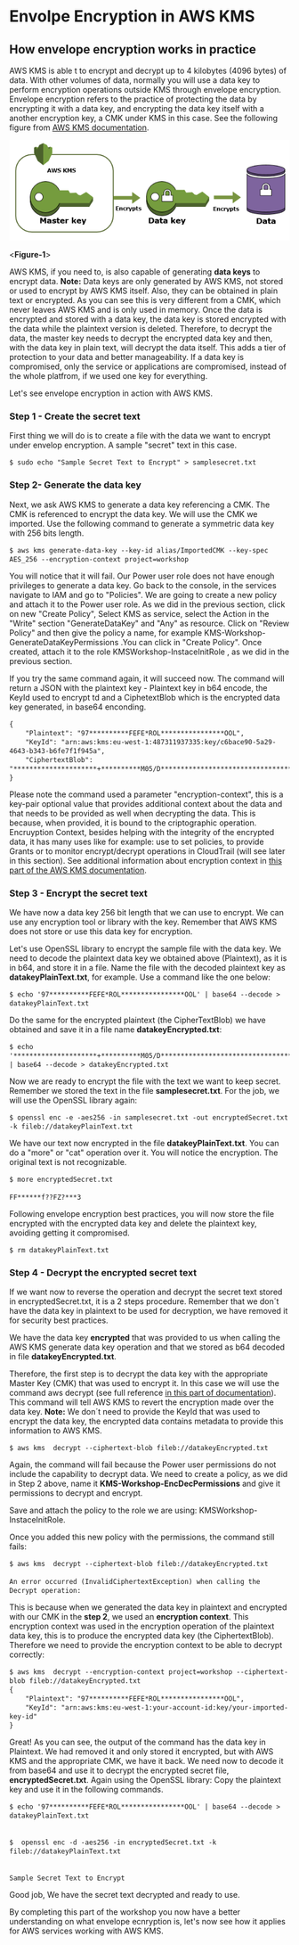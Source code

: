 # Envolpe Encryption in AWS KMS

## How envelope encryption works in practice

AWS KMS is able t to encrypt and decrypt up to 4 kilobytes (4096 bytes) of data. With other volumes of data, normally you will use a data key to perform encryption operations outside KMS through envelope encryption.
Envelope encryption refers to the practice of protecting the data by encrypting it with a data key, and encrypting the data key itself with a another encryption key, a CMK under KMS in this case.
See the following figure from [AWS KMS documentation](https://docs.aws.amazon.com/kms/latest/developerguide/concepts.html#enveloping).

![alt text](/res/S2F1.png)

<**Figure-1**>


AWS KMS, if you need to, is also capable of generating **data keys** to encrypt data.
**Note:** Data keys are only generated by AWS KMS, not stored or used to encrypt by AWS KMS itself. 
Also, they can be obtained in plain text or encrypted. As you can see this is very different from a CMK, which never leaves AWS KMS and is only used in memory.
Once the data is encrypted and stored with a data key, the data key is stored encrypted with the data while the plaintext version is deleted.
Therefore, to decrypt the data, the master key needs to decrypt the encrypted data key and then, with the data key in plain text,  will decrypt the data itself.
This adds a tier of protection to your data and better manageability. If a data key is compromised, only the service or applications are compromised, instead of the whole platfrom, if we used one key for everything. 

Let's see envelope encryption in action with AWS KMS.



### Step 1 - Create the secret text 

First thing we will do is to create a file with the data we want to encrypt under envelop encryption. A sample "secret" text in this case.
```
$ sudo echo "Sample Secret Text to Encrypt" > samplesecret.txt
```


### Step 2- Generate the data key

Next, we ask AWS KMS to generate a data key referencing a CMK. The CMK is referenced to encrypt the data key.  We will use the CMK we imported. Use the following command to generate a symmetric data key with 256 bits length.
```
$ aws kms generate-data-key --key-id alias/ImportedCMK --key-spec AES_256 --encryption-context project=workshop
```
You will notice that it will fail. Our Power user role does not have enough privileges to generate a data key. Go back to the console, in the services navigate to IAM and go to "Policies". We are going to create a new policy and attach it to the Power user role.
As we did  in the previous section, click on new "Create Policy", Select KMS as service, select the Action in the "Write" section "GenerateDataKey" and "Any" as resource. Click on "Review Policy" and then give the policy a name, for example KMS-Workshop-GenerateDataKeyPermissions .You can click in "Create Policy". Once created, attach it to the role KMSWorkshop-InstaceInitRole , as we did in the previous section.

If you try the same command again, it will succeed now. The command will return a JSON with the plaintext key - Plaintext key in b64 encode, the KeyId used to encrypt td and a CiphetextBlob which is the encrypted data key generated, in base64 enconding.
```
{
    "Plaintext": "97**********FEFE*ROL****************OOL", 
    "KeyId": "arn:aws:kms:eu-west-1:487311937335:key/c6bace90-5a29-4643-b343-b6fe7f1f945a", 
    "CiphertextBlob": "*********************+**********M05/D********************************************D12bL*****2A**"
}
```
Please note the command used a parameter "encryption-context", this is a key-pair optional value that provides additional context about the data and that needs to be provided as well when decrypting the data. This is because, when provided, it is bound to the criptographic operation.
Encruyption Context, besides helping with the integrity of the encrypted data, it has many uses like for example: use to set policies, to provide Grants or to monitor encrypt/decrypt operations in CloudTrail (will see later in this section).
See additional information about encryption context in [this part of the AWS KMS  documentation](https://docs.aws.amazon.com/kms/latest/developerguide/encryption-context.html).



### Step 3 - Encrypt the secret text
We have now a data key 256 bit length that we can use to encrypt. We can use any encryption tool or library with the key. Remember that AWS KMS does not store or use this data key for encryption. 

Let's use OpenSSL library to encrypt the sample file with the data key. We need to decode the plaintext data key we obtained above (Plaintext), as it is in b64, and store it in a file. Name the file with the decoded plaintext key as **datakeyPlainText.txt**, for example. Use a command like the one below:

```
$ echo '97**********FEFE*ROL****************OOL' | base64 --decode > datakeyPlainText.txt
```


Do the same for the encrypted plaintext (the CipherTextBlob)  we have obtained and save it in a file name **datakeyEncrypted.txt**:

```
$ echo '*********************+**********M05/D********************************************D12bL*****2A**' | base64 --decode > datakeyEncrypted.txt
```
Now we are ready to encrypt the file with the text we want to keep secret. Remember we stored the text in the file **samplesecret.txt**. For the job, we will use the OpenSSL library again:

```
$ openssl enc -e -aes256 -in samplesecret.txt -out encryptedSecret.txt -k fileb://datakeyPlainText.txt  
```

We have our text now encrypted in the file **datakeyPlainText.txt**. You can do a "more" or "cat" operation over it. You will notice the encryption. The original text is not recognizable.

```
$ more encryptedSecret.txt 

FF******f??FZ?***3
```


Following envelope encryption best practices, you will now store the file encrypted with the encrypted data key and delete the plaintext key, avoiding getting it compromised. 

```
$ rm datakeyPlainText.txt
```



### Step 4 - Decrypt the encrypted secret text

If we want now to reverse the operation and decrypt the secret text stored in encryptedSecret.txt, it is a 2 steps procedure. Remember that we don´t have the data key in plaintext to be used for decryption, we have removed it for security best practices. 

We have the data key **encrypted** that was provided to us when calling the AWS KMS generate data key operation and that we stored as b64 decoded in file  **datakeyEncrypted.txt**.

Therefore, the first step is to decrypt the data key with the appropriate Master Key (CMK) that was used to encrypt it. In this case we will use the command aws decrypt (see full reference [in this part of documentation](https://docs.aws.amazon.com/cli/latest/reference/kms/decrypt.html)). This command will tell AWS KMS to revert the encryption made over the data key. 
**Note:** We don´t need to provide the KeyId that was used to encrypt the data key, the encrypted data contains metadata to provide this information to AWS KMS.

```
$ aws kms  decrypt --ciphertext-blob fileb://datakeyEncrypted.txt
```

Again, the command will fail because the Power user permissions do not include the capability to decrypt data. We need to create a policy, as we did in Step 2 above, name it **KMS-Workshop-EncDecPermissions** and give it permissions to decrypt and encrypt.

Save and attach the policy to the role we are using: KMSWorkshop-InstaceInitRole.

Once you added this new policy with the permissions, the command still fails:

```
$ aws kms  decrypt --ciphertext-blob fileb://datakeyEncrypted.txt

An error occurred (InvalidCiphertextException) when calling the Decrypt operation: 

```

This is because when we generated the data key in plaintext and encrypted with our CMK in the **step 2**, we used an **encryption context**. 
This encryption context was used in the encryption operation of the plaintext data key, this is to produce the encrypted data key (the CiphertextBlob). Therefore we need to provide the encryption context to be able to decrypt correctly:

```
$ aws kms  decrypt --encryption-context project=workshop --ciphertext-blob fileb://datakeyEncrypted.txt
{
    "Plaintext": "97**********FEFE*ROL****************OOL", 
    "KeyId": "arn:aws:kms:eu-west-1:your-account-id:key/your-imported-key-id"
}
```
Great! As you can see, the output of the command has the data key in Plaintext. We had removed it and only stored it encrypted, but with AWS KMS and the appropriate CMK, we have it back. We need now  to decode it from base64 and use it to decrypt the encrypted secret file, **encryptedSecret.txt**. Again using  the OpenSSL library:  Copy the plaintext key and use it in the following commands.

```
$ echo '97**********FEFE*ROL****************OOL' | base64 --decode > datakeyPlainText.txt


$  openssl enc -d -aes256 -in encryptedSecret.txt -k fileb://datakeyPlainText.txt


Sample Secret Text to Encrypt
```
Good job, We have the secret text decrypted and ready to use. 

By completing this part of the workshop you now have a better understanding on what envelope ecnryption is, let's now see how it applies for AWS services working with AWS KMS.

